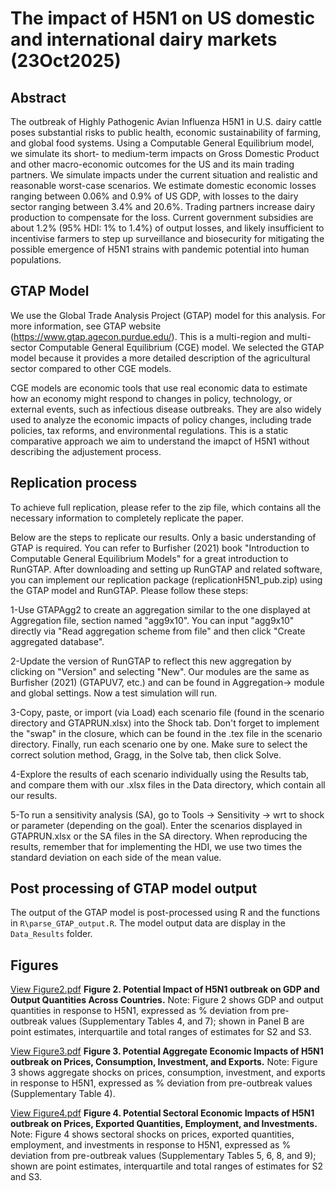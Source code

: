 # The impact of H5N1 on US domestic and international dairy markets (23Oct2025)

## Abstract

The outbreak of Highly Pathogenic Avian Influenza H5N1 in U.S. dairy cattle poses substantial risks to public health, economic sustainability of farming, and global food systems. Using a Computable General Equilibrium model, we simulate its short- to medium-term impacts on Gross Domestic Product and other macro-economic outcomes for the US and its main trading partners. We simulate impacts under the current situation and realistic and reasonable worst-case scenarios. We estimate domestic economic losses ranging between 0.06% and 0.9% of US GDP, with losses to the dairy sector ranging between 3.4% and 20.6%. Trading partners increase dairy production to compensate for the loss. Current government subsidies are about 1.2% (95% HDI: 1% to 1.4%) of output losses, and likely insufficient to incentivise farmers to step up surveillance and biosecurity for mitigating the possible emergence of H5N1 strains with pandemic potential into human populations.


## GTAP Model

We use the Global Trade Analysis Project (GTAP) model for this analysis. For more information, see GTAP website (https://www.gtap.agecon.purdue.edu/). This is a multi-region and multi-sector Computable General Equilibrium (CGE) model. We selected the GTAP model because it provides a more detailed description of the agricultural sector compared to other CGE models.

CGE models are economic tools that use real economic data to estimate how an economy might respond to changes in policy, technology, or external events, such as infectious disease outbreaks. They are also widely used to analyze the economic impacts of policy changes, including trade policies, tax reforms, and environmental regulations. This is a static comparative approach we aim to understand the imapct of H5N1 without describing the adjustement process.


## Replication process

To achieve full replication, please refer to the zip file, which contains all the necessary information to completely replicate the paper.

Below are the steps to replicate our results. Only a basic understanding of GTAP is required. You can refer to Burfisher (2021) book "Introduction to Computable General Equilibrium Models" for a great introduction to RunGTAP. After downloading and setting up RunGTAP and related software, you can implement our replication package (replicationH5N1_pub.zip) using the GTAP model and RunGTAP. Please follow these steps:

1-Use GTAPAgg2 to create an aggregation similar to the one displayed at Aggregation file, section named "agg9x10". You can input "agg9x10" directly via "Read aggregation scheme from file" and then click "Create aggregated database".

2-Update the version of RunGTAP to reflect this new aggregation by clicking on "Version" and selecting "New". Our modules are the same as Burfisher (2021) (GTAPUV7, etc.) and can be found in Aggregation-> module and global settings. Now a test simulation will run. 

3-Copy, paste, or import (via Load) each scenario file (found in the scenario directory and GTAPRUN.xlsx) into the Shock tab. Don't forget to implement the "swap" in the closure, which can be found in the .tex file in the scenario directory. Finally, run each scenario one by one. Make sure to select the correct solution method, Gragg, in the Solve tab, then click Solve.

4-Explore the results of each scenario individually using the Results tab, and compare them with our .xlsx files in the Data directory, which contain all our results.

5-To run a sensitivity analysis (SA), go to Tools → Sensitivity → wrt to shock or parameter (depending on the goal). Enter the scenarios displayed in GTAPRUN.xlsx or the SA files in the SA directory. When reproducing the results, remember that for implementing the HDI, we use two times the standard deviation on each side of the mean value.


## Post processing of GTAP model output

The output of the GTAP model is post-processed using R and the functions in `R\parse_GTAP_output.R`.  The model output data are display in the `Data_Results` folder. 


## Figures
[View Figure2.pdf](https://github.com/user-attachments/files/23093060/Figure2.pdf)
**Figure 2. Potential Impact of H5N1 outbreak on GDP and Output Quantities Across Countries.** Note: Figure 2 shows GDP and output quantities in response to H5N1, expressed as \% deviation from pre-outbreak values (Supplementary Tables 4, and 7); shown in Panel B are point estimates, interquartile and total ranges of estimates for S2 and S3.

[View Figure3.pdf](https://github.com/user-attachments/files/23093058/Figure3.pdf) 
**Figure 3. Potential Aggregate Economic Impacts of H5N1 outbreak on Prices, Consumption, Investment, and Exports.** Note: Figure 3 shows aggregate shocks on prices, consumption, investment, and exports in response to H5N1, expressed as \% deviation from pre-outbreak values (Supplementary Table 4).

[View Figure4.pdf](https://github.com/user-attachments/files/23093059/Figure4.pdf)
**Figure 4. Potential Sectoral Economic Impacts of H5N1 outbreak on Prices, Exported Quantities, Employment, and Investments.** Note: Figure 4 shows sectoral shocks on prices, exported quantities, employment, and investments in response to H5N1, expressed as \% deviation from pre-outbreak values (Supplementary Tables 5, 6, 8, and 9); shown are point estimates, interquartile and total ranges of estimates for S2 and S3.
